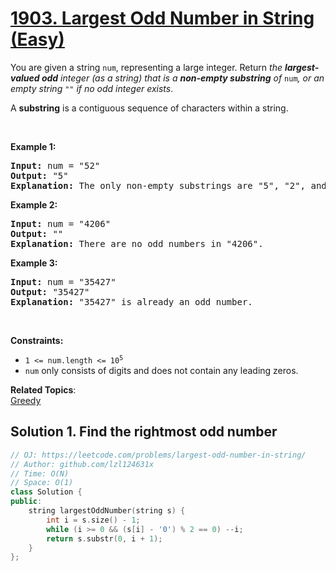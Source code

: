 # [1903. Largest Odd Number in String (Easy)](https://leetcode.com/problems/largest-odd-number-in-string/)

<p>You are given a string <code>num</code>, representing a large integer. Return <em>the <strong>largest-valued odd</strong> integer (as a string) that is a <strong>non-empty substring</strong> of </em><code>num</code><em>, or an empty string </em><code>""</code><em> if no odd integer exists</em>.</p>

<p>A <strong>substring</strong> is a contiguous sequence of characters within a string.</p>

<p>&nbsp;</p>
<p><strong>Example 1:</strong></p>

<pre><strong>Input:</strong> num = "52"
<strong>Output:</strong> "5"
<strong>Explanation:</strong> The only non-empty substrings are "5", "2", and "52". "5" is the only odd number.
</pre>

<p><strong>Example 2:</strong></p>

<pre><strong>Input:</strong> num = "4206"
<strong>Output:</strong> ""
<strong>Explanation:</strong> There are no odd numbers in "4206".
</pre>

<p><strong>Example 3:</strong></p>

<pre><strong>Input:</strong> num = "35427"
<strong>Output:</strong> "35427"
<strong>Explanation:</strong> "35427" is already an odd number.
</pre>

<p>&nbsp;</p>
<p><strong>Constraints:</strong></p>

<ul>
	<li><code>1 &lt;= num.length &lt;= 10<sup>5</sup></code></li>
	<li><code>num</code> only consists of digits and does not contain any leading zeros.</li>
</ul>


**Related Topics**:  
[Greedy](https://leetcode.com/tag/greedy/)

## Solution 1. Find the rightmost odd number

```cpp
// OJ: https://leetcode.com/problems/largest-odd-number-in-string/
// Author: github.com/lzl124631x
// Time: O(N)
// Space: O(1)
class Solution {
public:
    string largestOddNumber(string s) {
        int i = s.size() - 1;
        while (i >= 0 && (s[i] - '0') % 2 == 0) --i;
        return s.substr(0, i + 1);
    }
};
```